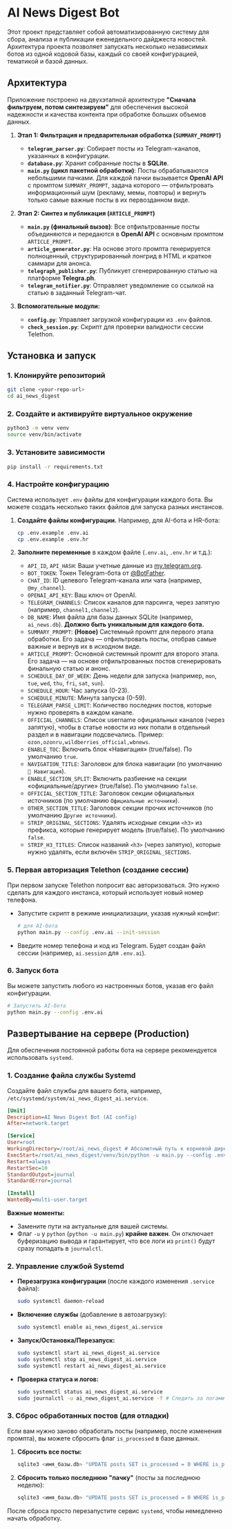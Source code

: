 # AI News Digest Bot

Этот проект представляет собой автоматизированную систему для сбора, анализа и публикации еженедельного дайджеста новостей. Архитектура проекта позволяет запускать несколько независимых ботов из одной кодовой базы, каждый со своей конфигурацией, тематикой и базой данных.

## Архитектура

Приложение построено на двухэтапной архитектуре **"Сначала фильтруем, потом синтезируем"** для обеспечения высокой надежности и качества контента при обработке больших объемов данных.

1.  **Этап 1: Фильтрация и предварительная обработка (`SUMMARY_PROMPT`)**
    *   **`telegram_parser.py`**: Собирает посты из Telegram-каналов, указанных в конфигурации.
    *   **`database.py`**: Хранит собранные посты в **SQLite**.
    *   **`main.py` (цикл пакетной обработки)**: Посты обрабатываются небольшими пачками. Для каждой пачки вызывается **OpenAI API** с промптом `SUMMARY_PROMPT`, задача которого — отфильтровать информационный шум (рекламу, мемы, повторы) и вернуть только самые важные посты в их первозданном виде.

2.  **Этап 2: Синтез и публикация (`ARTICLE_PROMPT`)**
    *   **`main.py` (финальный вызов)**: Все отфильтрованные посты объединяются и передаются в **OpenAI API** с основным промптом `ARTICLE_PROMPT`.
    *   **`article_generator.py`**: На основе этого промпта генерируется полноценный, структурированный лонгрид в HTML и краткое саммари для анонса.
    *   **`telegraph_publisher.py`**: Публикует сгенерированную статью на платформе **Telegra.ph**.
    *   **`telegram_notifier.py`**: Отправляет уведомление со ссылкой на статью в заданный Telegram-чат.

3.  **Вспомогательные модули:**
    *   **`config.py`**: Управляет загрузкой конфигурации из `.env` файлов.
    *   **`check_session.py`**: Скрипт для проверки валидности сессии Telethon.

## Установка и запуск

### 1. Клонируйте репозиторий
```bash
git clone <your-repo-url>
cd ai_news_digest
```

### 2. Создайте и активируйте виртуальное окружение
```bash
python3 -m venv venv
source venv/bin/activate
```

### 3. Установите зависимости
```bash
pip install -r requirements.txt
```

### 4. Настройте конфигурацию

Система использует `.env` файлы для конфигурации каждого бота. Вы можете создать несколько таких файлов для запуска разных инстансов.

1.  **Создайте файлы конфигурации.** Например, для AI-бота и HR-бота:
    ```bash
    cp .env.example .env.ai
    cp .env.example .env.hr
    ```

2.  **Заполните переменные** в каждом файле (`.env.ai`, `.env.hr` и т.д.):
    *   `API_ID`, `API_HASH`: Ваши учетные данные из [my.telegram.org](https://my.telegram.org).
    *   `BOT_TOKEN`: Токен Telegram-бота от [@BotFather](https://t.me/BotFather).
    *   `CHAT_ID`: ID целевого Telegram-канала или чата (например, `@my_channel`).
    *   `OPENAI_API_KEY`: Ваш ключ от OpenAI.
    *   `TELEGRAM_CHANNELS`: Список каналов для парсинга, через запятую (например, `channel1,channel2`).
    *   `DB_NAME`: Имя файла для базы данных SQLite (например, `ai_news.db`). **Должно быть уникальным для каждого бота.**
    *   `SUMMARY_PROMPT`: **(Новое)** Системный промпт для первого этапа обработки. Его задача — отфильтровать посты, отобрав самые важные и вернув их в исходном виде.
    *   `ARTICLE_PROMPT`: Основной системный промпт для второго этапа. Его задача — на основе отфильтрованных постов сгенерировать финальную статью и анонс.
    *   `SCHEDULE_DAY_OF_WEEK`: День недели для запуска (например, `mon`, `tue`, `wed`, `thu`, `fri`, `sat`, `sun`).
    *   `SCHEDULE_HOUR`: Час запуска (0-23).
    *   `SCHEDULE_MINUTE`: Минута запуска (0-59).
    *   `TELEGRAM_PARSE_LIMIT`: Количество последних постов, которые нужно проверять в каждом канале.
    *   `OFFICIAL_CHANNELS`: Список username официальных каналов (через запятую), чтобы в статье новости из них попали в отдельный раздел и в навигации подсвечались. Пример: `ozon,ozonru,wildberries_official,wbnews`.
    *   `ENABLE_TOC`: Включить блок «Навигация» (true/false). По умолчанию `true`.
    *   `NAVIGATION_TITLE`: Заголовок для блока навигации (по умолчанию `🧭 Навигация`).
    *   `ENABLE_SECTION_SPLIT`: Включить разбиение на секции «официальные/другие» (true/false). По умолчанию `false`.
    *   `OFFICIAL_SECTION_TITLE`: Заголовок секции официальных источников (по умолчанию `Официальные источники`).
    *   `OTHER_SECTION_TITLE`: Заголовок секции прочих источников (по умолчанию `Другие источники`).
    *   `STRIP_ORIGINAL_SECTIONS`: Удалять исходные секции `<h3>` из префикса, которые генерирует модель (true/false). По умолчанию `false`.
    *   `STRIP_H3_TITLES`: Список названий `<h3>` (через запятую), которые нужно удалять, если включён `STRIP_ORIGINAL_SECTIONS`.

### 5. Первая авторизация Telethon (создание сессии)

При первом запуске Telethon попросит вас авторизоваться. Это нужно сделать для каждого инстанса, который использует новый номер телефона.

*   Запустите скрипт в режиме инициализации, указав нужный конфиг:
    ```bash
    # для AI-бота
    python main.py --config .env.ai --init-session
    ```
*   Введите номер телефона и код из Telegram. Будет создан файл сессии (например, `ai.session` для `.env.ai`).

### 6. Запуск бота

Вы можете запустить любого из настроенных ботов, указав его файл конфигурации.

```bash
# Запустить AI-бота
python main.py --config .env.ai
```

## Развертывание на сервере (Production)

Для обеспечения постоянной работы бота на сервере рекомендуется использовать `systemd`.

### 1. Создание файла службы Systemd

Создайте файл службы для вашего бота, например, `/etc/systemd/system/ai_news_digest_ai.service`.

```ini
[Unit]
Description=AI News Digest Bot (AI config)
After=network.target

[Service]
User=root
WorkingDirectory=/root/ai_news_digest # Абсолютный путь к корневой директории проекта
ExecStart=/root/ai_news_digest/venv/bin/python -u main.py --config .env.ai
Restart=always
RestartSec=10
StandardOutput=journal
StandardError=journal

[Install]
WantedBy=multi-user.target
```

**Важные моменты:**
*   Замените пути на актуальные для вашей системы.
*   Флаг `-u` у `python` (`python -u main.py`) **крайне важен**. Он отключает буферизацию вывода и гарантирует, что все логи из `print()` будут сразу попадать в `journalctl`.

### 2. Управление службой Systemd

*   **Перезагрузка конфигурации** (после каждого изменения `.service` файла):
    ```bash
    sudo systemctl daemon-reload
    ```
*   **Включение службы** (добавление в автозагрузку):
    ```bash
    sudo systemctl enable ai_news_digest_ai.service
    ```
*   **Запуск/Остановка/Перезапуск:**
    ```bash
    sudo systemctl start ai_news_digest_ai.service
    sudo systemctl stop ai_news_digest_ai.service
    sudo systemctl restart ai_news_digest_ai.service
    ```
*   **Проверка статуса и логов:**
    ```bash
    sudo systemctl status ai_news_digest_ai.service
    sudo journalctl -u ai_news_digest_ai.service -f # Следить за логами в реальном времени
    ```

### 3. Сброс обработанных постов (для отладки)

Если вам нужно заново обработать посты (например, после изменения промпта), вы можете сбросить флаг `is_processed` в базе данных.

1.  **Сбросить все посты:**
    ```bash
    sqlite3 <имя_базы.db> "UPDATE posts SET is_processed = 0 WHERE is_processed = 1;"
    ```
2.  **Сбросить только последнюю "пачку"** (посты за последнюю неделю):
    ```bash
    sqlite3 <имя_базы.db> "UPDATE posts SET is_processed = 0 WHERE is_processed = 1 AND date >= (SELECT MAX(date) - 604800 FROM posts WHERE is_processed = 1);"
    ```

После сброса просто перезапустите сервис `systemd`, чтобы немедленно начать обработку.